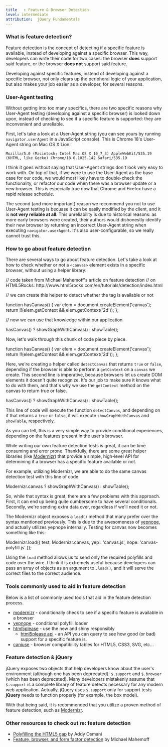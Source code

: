```yaml
---
title   : Feature & Browser Detection
level: intermediate
attribution:  jQuery Fundamentals
---
```

### What is feature detection?

Feature detection is the concept of detecting if a specific feature is available, instead of developing against a specific browser. This way, developers can write their code for two cases: the browser **does** support said feature, or the browser **does not** support said feature.

Developing against specific features, instead of developing against a specific browser, not only clears up the peripheral logic of your application, but also makes your job easier as a developer, for several reasons.

### User-Agent testing

Without getting into too many specifics, there are two specific reasons why User-Agent testing (developing against a specific browser) is looked down upon, instead of checking to see if a specific feature is supported: they are inconvenient and unreliable.

First, let's take a look at a User-Agent string (you can see yours by running `navigator.userAgent` in a JavaScript console). This is Chrome 18's User-Agent string on Mac OS X Lion:

	Mozilla/5.0 (Macintosh; Intel Mac OS X 10_7_3) AppleWebKit/535.19 (KHTML, like Gecko) Chrome/18.0.1025.142 Safari/535.19

I think it goes without saying that User-Agent strings don't look very easy to work with. On top of that, if we were to use the User-Agent as the base case for our code, we would most likely have to double-check the functionality, or refactor our code when there was a browser update or a new browser. This is especially true now that Chrome and Firefox have a rapid release schedule.

The second (and more important) reason we recommend you not to use User-Agent testing is becuase it can be easily modified by the client, and it is **not very reliable at all**. This unreliability is due to historical reasons: as more early browsers were created, their authors would dishonestly identify their new browser by returning an incorrect User-Agent string when executing `navigator.userAgent`. It's also user-configurable, so we really cannot trust this.

### How to go about feature detection

There are several ways to go about feature detection. Let's take a look at how to check whether or not a `<canvas>` element exists in a specific browser, without using a helper library:


<javascript>
// code taken from Michael Mahemoff's article on feature detection
// on HTML5Rocks: http://www.html5rocks.com/en/tutorials/detection/index.html

// we can create this helper to detect whether the <canvas> tag is available or not

function hasCanvas() {
    var elem = document.createElement('canvas');
    return !!(elem.getContext && elem.getContext('2d'));
};

// now we can use that knowledge within our application

hasCanvas() ? showGraphWithCanvas() : showTable();
</javascript>

Now, let's walk through this chunk of code piece by piece.

<javascript>
function hasCanvas() {
    var elem = document.createElement('canvas');
    return !!(elem.getContext && elem.getContext('2d'));
 };
</javascript>

Here, we're creating a helper called `detectCanvas` that returns `true` or `false`, depending if the browser is able to perform a `getContext` on a `canvas` we create. This second line is imperative, because browsers let us create DOM elements it doesn't quite recognize. It's our job to make sure it knows what to do with them, and that's why we use the `getContext` method on the canvas to return true or false.

<javascript>
hasCanvas() ? showGraphWithCanvas() : showTable();
</javascript>

This line of code will execute the function `detectCanvas`, and depending on if that returns a `true` or `false`, it will execute `showGraphWithCanvas` and `showTable`, respectively.

As you can tell, this is a very simple way to provide conditional experiences, depending on the features present in the user's browser.

While writing our own feature detection tests is great, it can be time consuming and error prone. Thankfully, there are some great helper libraries (like [Modernizr](http://modernizr.com)) that provide a simple, high-level API for determining if a browser has a specific feature available or not.

For example, utilizing Modernizr, we are able to do the same canvas detection test with this line of code:

<javascript>
Modernizr.canvas ? showGraphWithCanvas() : showTable();
</javascript>

So, while that syntax is great, there are a few problems with this approach. First, it can end up being quite cumbersome to have several conditionals. Secondly, we're sending extra data over, regardless if we'll need it or not.

The Modernizr object exposes a `load()` method that many prefer over the syntax mentioned previously. This is due to the awesomeness of [yepnope](http://yepnopejs.com/), and actually utilizes yepnope internally. Testing for canvas now becomes something like this:

<javascript>
Modernizr.load({
  test: Modernizr.canvas,
  yep : 'canvas.js',
  nope: 'canvas-polyfill.js'
});
</javascript>

Using the `load` method allows us to send only the required polyfills and code over the wire. I think it is extremely useful because developers can pass an array of objects as an argument to `.load()`, and it will serve the correct files to the correct audience.

### Tools commonly used to aid in feature detection

Below is a list of commonly used tools that aid in the feature detection process.

- [modernizr](http://modernizr.com/) - conditionally check to see if a specific feature is available in a browser
- [yepnope](http://yepnopejs.com/) - conditional polyfill loader
- [html5please](http://html5please.us/) - use the new and shiny responsibly
	- [html5please api](http://api.html5please.com/) - an API you can query to see how good (or bad) support for a specific feature is.
- [caniuse](http://caniuse.com/) - browser compatibility tables for HTML5, CSS3, SVG, etc…

### Feature detection & jQuery

jQuery exposes two objects that help developers know about the user's environment (although one has been deprecated): `$.support` and `$.browser` (which has been deprecated). Many developers mistakenly assume that `$.support` is a complete library of feature detects necessary for any modern web application. Actually, jQuery uses `$.support` only for support tests **jQuery** needs to function properly (for example, the box model).

With that being said, it is recommended that you utilize a proven method of feature detection, such as [Modernizr](http://modernizr.com).

### Other resources to check out re: feature detection

- [Polyfilling the HTML5 gap](http://addyosmani.com/polyfillthehtml5gaps/slides/#1) by Addy Osmani
- [Feature, browser, and form factor detection](http://addyosmani.com/polyfillthehtml5gaps/slides/#1) by Michael Mahemoff
